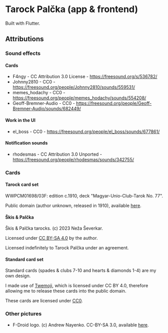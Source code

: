 # Tarock Palčka (app & frontend)
Built with Flutter.

## Attributions
### Sound effects
#### Cards
- F4ngy - CC Attribution 3.0 License - https://freesound.org/s/536782/
- Johnny2810 - CC0 - https://freesound.org/people/Johnny2810/sounds/559531/
- memes_hodachy - CC0 - https://freesound.org/people/memes_hodachy/sounds/554208/
- Geoff-Bremner-Audio - CC0 - https://freesound.org/people/Geoff-Bremner-Audio/sounds/682449/

#### Work in the UI
- el_boss - CC0 - https://freesound.org/people/el_boss/sounds/677861/

#### Notification sounds
- rhodesmas - CC Attribution 3.0 Unported - https://freesound.org/people/rhodesmas/sounds/342755/

### Cards
#### Tarock card set
WWPCM01698/03F: edition c.1910, deck "Magyar-Unio-Club-Tarok No. 77".

Public domain (author unknown, released in 1910), available [here](http://a.trionfi.eu/WWPCM/decks03/d01698/d01698.htm).

#### Škis & Palčka
Škis & Palčka tarocks. (c) 2023 Neža Ševerkar.

Licensed under [CC BY-SA 4.0](https://creativecommons.org/licenses/by-sa/4.0/) by the author.

Licensed indefinitely to Tarock Palčka under an agreement.

#### Standard card set
Standard cards (spades & clubs 7-10 and hearts & diamonds 1-4) are my own design.

I made use of [Twemoji](https://github.com/twitter/twemoji), which is licensed under CC BY 4.0, therefore allowing me to release these cards into the public domain.

These cards are licensed under [CC0](https://creativecommons.org/publicdomain/zero/1.0/legalcode).

### Other pictures
- F-Droid logo. (c) Andrew Nayenko. CC-BY-SA 3.0, available [here](https://gitlab.com/fdroid/artwork/-/blob/master/fdroid-logo-2015/fdroid-logo.svg).
